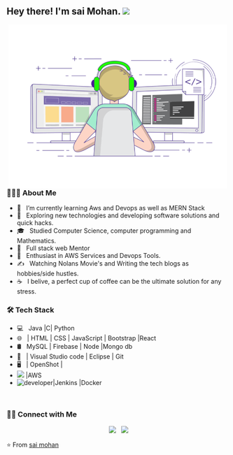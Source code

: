 <h2> Hey there! I'm sai Mohan. <img src="https://github.com/souvikguria98/souvikguria98/blob/master/Hi.gif" width="25"></h2>
<img align="right" alt="GIF" src="https://raw.githubusercontent.com/devSouvik/devSouvik/master/gif3.gif" width="500"/>

<h3> 👨🏻‍💻 About Me </h3>

- 🔭 &nbsp; I’m currently learning Aws and Devops as well as MERN Stack 
- 🤔 &nbsp; Exploring new technologies and developing software solutions and quick hacks.
- 🎓 &nbsp; Studied  Computer Science, computer programming and Mathematics.
- 💼 &nbsp; Full stack web Mentor 
- 🌱 &nbsp; Enthusiast in AWS Services and Devops Tools.
- ✍️ &nbsp; Watching Nolans Movie's and Writing the tech blogs  as hobbies/side hustles.
- ☕ &nbsp; I belive, a perfect cup of coffee can be the ultimate solution for any stress. 

<h3>🛠 Tech Stack</h3>

- 💻 &nbsp; Java |C| Python
- 🌐 &nbsp; | HTML | CSS | JavaScript | Bootstrap |React 
- 🛢 &nbsp; MySQL | Firebase | Node |Mongo db
- 🔧 &nbsp; | Visual Studio code | Eclipse | Git
- 🖥 &nbsp; | OpenShot |
- <img src="https://img.icons8.com/material-outlined/24/000000/cloud--v1.png"/> |AWS
- ![developer](https://user-images.githubusercontent.com/45478292/138541363-c1e449a5-f273-4b7c-8783-18fccdacd5fd.png)|Jenkins |Docker

<br>




<h3> 🤝🏻 Connect with Me </h3>

<p align="center">
 &nbsp; <a href="https://www.linkedin.com/in/sai-mohan-b-745296167/" target="_blank" rel="noopener noreferrer"><img    src="https://img.icons8.com/plasticine/100/000000/linkedin.png" width="50" /></a>
&nbsp; <a href="mailto:bmohan048@gmail.com" target="_blank" rel="noopener noreferrer"><img src="https://img.icons8.com/plasticine/100/000000/gmail.png"  width="50" /></a>
</p>

⭐️ From [sai mohan](https://github.com/MohanCloud-stack)
